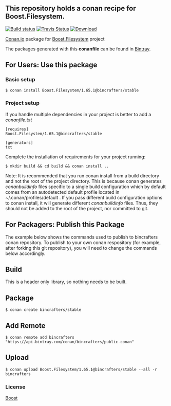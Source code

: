 ## This repository holds a conan recipe for Boost.Filesystem.

[![Build status](https://ci.appveyor.com/api/projects/status/xd695hrmr897og4c/branch/stable/1.65.1?svg=true)](https://ci.appveyor.com/project/BinCrafters/conan-boost-filesystem/branch/stable/1.65.1)
[![Travis Status](https://travis-ci.org/bincrafters/conan-boost-filesystem.svg?branch=stable%2F1.65.1)](https://travis-ci.org/bincrafters/conan-boost-filesystem)
[![Download](https://api.bintray.com/packages/bincrafters/public-conan/Boost.Filesystem%3Abincrafters/images/download.svg?version=1.65.1%3Astable) ](https://bintray.com/bincrafters/public-conan/Boost.Filesystem%3Abincrafters/1.65.1%3Astable/link)

[Conan.io](https://conan.io) package for [Boost.Filesystem](https://github.com/Boostorg/Filesystem) project

The packages generated with this **conanfile** can be found in [Bintray](https://bintray.com/bincrafters/public-conan/Boost.Filesystem%3Abincrafters).

## For Users: Use this package

### Basic setup

    $ conan install Boost.Filesystem/1.65.1@bincrafters/stable

### Project setup

If you handle multiple dependencies in your project is better to add a *conanfile.txt*

    [requires]
    Boost.Filesystem/1.65.1@bincrafters/stable

    [generators]
    txt

Complete the installation of requirements for your project running:

    $ mkdir build && cd build && conan install ..
	
Note: It is recommended that you run conan install from a build directory and not the root of the project directory.  This is because conan generates *conanbuildinfo* files specific to a single build configuration which by default comes from an autodetected default profile located in ~/.conan/profiles/default .  If you pass different build configuration options to conan install, it will generate different *conanbuildinfo* files.  Thus, they should not be added to the root of the project, nor committed to git. 

## For Packagers: Publish this Package

The example below shows the commands used to publish to bincrafters conan repository. To publish to your own conan respository (for example, after forking this git repository), you will need to change the commands below accordingly. 

## Build  

This is a header only library, so nothing needs to be built.

## Package 

    $ conan create bincrafters/stable
	
## Add Remote

	$ conan remote add bincrafters "https://api.bintray.com/conan/bincrafters/public-conan"

## Upload

    $ conan upload Boost.Filesystem/1.65.1@bincrafters/stable --all -r bincrafters

### License
[Boost](www.boost.org/LICENSE_1_0.txt)
